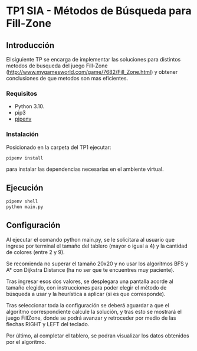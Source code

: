 
# TP1 SIA - Métodos de Búsqueda para Fill-Zone

## Introducción
El siguiente TP se encarga de implementar las soluciones para distintos metodos
de busqueda del juego Fill-Zone (http://www.mygamesworld.com/game/7682/Fill_Zone.html)
y obtener conclusiones de que metodos son mas eficientes.

### Requisitos

- Python 3.10.
- pip3
- [pipenv](https://pypi.org/project/pipenv/)

### Instalación

Posicionado en la carpeta del TP1 ejecutar:

```sh
pipenv install
```

para instalar las dependencias necesarias en el ambiente virtual.

## Ejecución

```sh
pipenv shell
python main.py
```

## Configuración

Al ejecutar el comando python main.py, se le solicitara al usuario que ingrese por 
terminal el tamaño del tablero (mayor o igual a 4) y la cantidad de colores (entre 2 
y 9). 

Se recomienda no superar el tamaño 20x20 y no usar los algoritmos BFS y A* con Dijkstra Distance
(ha no ser que te encuentres muy paciente).

Tras ingresar esos dos valores, se desplegara una pantalla acorde al tamaño elegido,
con instrucciones para poder elegir el método de búsqueda a usar y la heurística a aplicar
(si es que corresponde).

Tras seleccionar toda la configuración se deberá aguardar a que el algoritmo correspondiente
calcule la solución, y tras esto se mostrará el juego FillZone, donde se podrá avanzar
y retroceder por medio de las flechas RIGHT y LEFT del teclado.

Por último, al completar el tablero, se podran visualizar los datos obtenidos por el algoritmo.